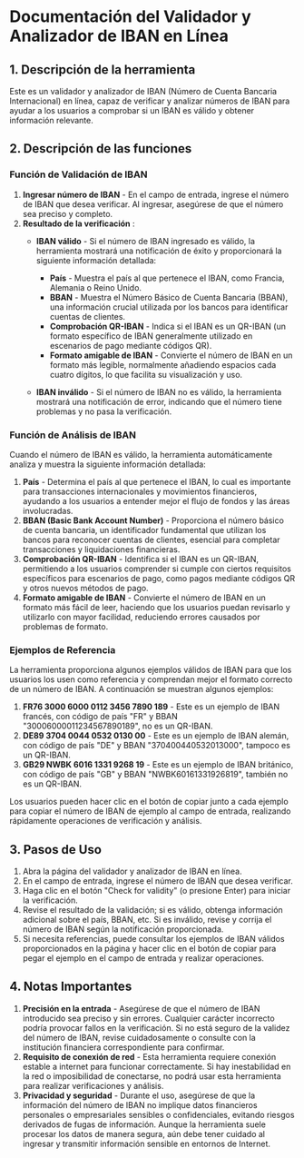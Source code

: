 # Documentación del Validador y Analizador de IBAN en Línea

## 1. Descripción de la herramienta

Este es un validador y analizador de IBAN (Número de Cuenta Bancaria Internacional) en línea, capaz de verificar y analizar números de IBAN para ayudar a los usuarios a comprobar si un IBAN es válido y obtener información relevante.

## 2. Descripción de las funciones

### Función de Validación de IBAN

1. **Ingresar número de IBAN** - En el campo de entrada, ingrese el número de IBAN que desea verificar. Al ingresar, asegúrese de que el número sea preciso y completo.
2. **Resultado de la verificación** :
   * **IBAN válido** - Si el número de IBAN ingresado es válido, la herramienta mostrará una notificación de éxito y proporcionará la siguiente información detallada:
     * **País** - Muestra el país al que pertenece el IBAN, como Francia, Alemania o Reino Unido.
     * **BBAN** - Muestra el Número Básico de Cuenta Bancaria (BBAN), una información crucial utilizada por los bancos para identificar cuentas de clientes.
     * **Comprobación QR-IBAN** - Indica si el IBAN es un QR-IBAN (un formato específico de IBAN generalmente utilizado en escenarios de pago mediante códigos QR).
     * **Formato amigable de IBAN** - Convierte el número de IBAN en un formato más legible, normalmente añadiendo espacios cada cuatro dígitos, lo que facilita su visualización y uso.

   * **IBAN inválido** - Si el número de IBAN no es válido, la herramienta mostrará una notificación de error, indicando que el número tiene problemas y no pasa la verificación.

### Función de Análisis de IBAN

Cuando el número de IBAN es válido, la herramienta automáticamente analiza y muestra la siguiente información detallada:

1. **País** - Determina el país al que pertenece el IBAN, lo cual es importante para transacciones internacionales y movimientos financieros, ayudando a los usuarios a entender mejor el flujo de fondos y las áreas involucradas.
2. **BBAN (Basic Bank Account Number)** - Proporciona el número básico de cuenta bancaria, un identificador fundamental que utilizan los bancos para reconocer cuentas de clientes, esencial para completar transacciones y liquidaciones financieras.
3. **Comprobación QR-IBAN** - Identifica si el IBAN es un QR-IBAN, permitiendo a los usuarios comprender si cumple con ciertos requisitos específicos para escenarios de pago, como pagos mediante códigos QR y otros nuevos métodos de pago.
4. **Formato amigable de IBAN** - Convierte el número de IBAN en un formato más fácil de leer, haciendo que los usuarios puedan revisarlo y utilizarlo con mayor facilidad, reduciendo errores causados por problemas de formato.

### Ejemplos de Referencia

La herramienta proporciona algunos ejemplos válidos de IBAN para que los usuarios los usen como referencia y comprendan mejor el formato correcto de un número de IBAN. A continuación se muestran algunos ejemplos:

1. **FR76 3000 6000 0112 3456 7890 189** - Este es un ejemplo de IBAN francés, con código de país "FR" y BBAN "30006000011234567890189", no es un QR-IBAN.
2. **DE89 3704 0044 0532 0130 00** - Este es un ejemplo de IBAN alemán, con código de país "DE" y BBAN "370400440532013000", tampoco es un QR-IBAN.
3. **GB29 NWBK 6016 1331 9268 19** - Este es un ejemplo de IBAN británico, con código de país "GB" y BBAN "NWBK60161331926819", también no es un QR-IBAN.

Los usuarios pueden hacer clic en el botón de copiar junto a cada ejemplo para copiar el número de IBAN de ejemplo al campo de entrada, realizando rápidamente operaciones de verificación y análisis.

## 3. Pasos de Uso

1. Abra la página del validador y analizador de IBAN en línea.
2. En el campo de entrada, ingrese el número de IBAN que desea verificar.
3. Haga clic en el botón "Check for validity" (o presione Enter) para iniciar la verificación.
4. Revise el resultado de la validación; si es válido, obtenga información adicional sobre el país, BBAN, etc. Si es inválido, revise y corrija el número de IBAN según la notificación proporcionada.
5. Si necesita referencias, puede consultar los ejemplos de IBAN válidos proporcionados en la página y hacer clic en el botón de copiar para pegar el ejemplo en el campo de entrada y realizar operaciones.

## 4. Notas Importantes

1. **Precisión en la entrada** - Asegúrese de que el número de IBAN introducido sea preciso y sin errores. Cualquier carácter incorrecto podría provocar fallos en la verificación. Si no está seguro de la validez del número de IBAN, revise cuidadosamente o consulte con la institución financiera correspondiente para confirmar.
2. **Requisito de conexión de red** - Esta herramienta requiere conexión estable a internet para funcionar correctamente. Si hay inestabilidad en la red o imposibilidad de conectarse, no podrá usar esta herramienta para realizar verificaciones y análisis.
3. **Privacidad y seguridad** - Durante el uso, asegúrese de que la información del número de IBAN no implique datos financieros personales o empresariales sensibles o confidenciales, evitando riesgos derivados de fugas de información. Aunque la herramienta suele procesar los datos de manera segura, aún debe tener cuidado al ingresar y transmitir información sensible en entornos de Internet.